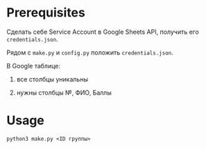 # Prerequisites
Сделать себе Service Account в Google Sheets API, получить его `credentials.json`.

Рядом с `make.py` и `config.py` положить `credentials.json`.

В Google таблице:

1) все столбцы уникальны

2) нужны столбцы №, ФИО, Баллы
# Usage
`python3 make.py <ID группы>`